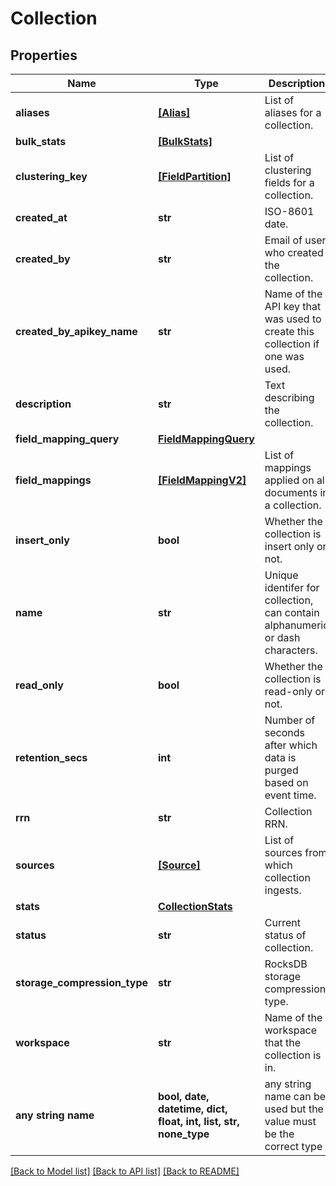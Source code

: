 # Collection


## Properties
Name | Type | Description | Notes
------------ | ------------- | ------------- | -------------
**aliases** | [**[Alias]**](Alias.md) | List of aliases for a collection. | [optional] 
**bulk_stats** | [**[BulkStats]**](BulkStats.md) |  | [optional] 
**clustering_key** | [**[FieldPartition]**](FieldPartition.md) | List of clustering fields for a collection. | [optional] 
**created_at** | **str** | ISO-8601 date. | [optional] 
**created_by** | **str** | Email of user who created the collection. | [optional] 
**created_by_apikey_name** | **str** | Name of the API key that was used to create this collection if one was used. | [optional] 
**description** | **str** | Text describing the collection. | [optional] 
**field_mapping_query** | [**FieldMappingQuery**](FieldMappingQuery.md) |  | [optional] 
**field_mappings** | [**[FieldMappingV2]**](FieldMappingV2.md) | List of mappings applied on all documents in a collection. | [optional] 
**insert_only** | **bool** | Whether the collection is insert only or not. | [optional] 
**name** | **str** | Unique identifer for collection, can contain alphanumeric or dash characters. | [optional] 
**read_only** | **bool** | Whether the collection is read-only or not. | [optional] 
**retention_secs** | **int** | Number of seconds after which data is purged based on event time. | [optional] 
**rrn** | **str** | Collection RRN. | [optional] 
**sources** | [**[Source]**](Source.md) | List of sources from which collection ingests. | [optional] 
**stats** | [**CollectionStats**](CollectionStats.md) |  | [optional] 
**status** | **str** | Current status of collection. | [optional] 
**storage_compression_type** | **str** | RocksDB storage compression type. | [optional] 
**workspace** | **str** | Name of the workspace that the collection is in. | [optional] 
**any string name** | **bool, date, datetime, dict, float, int, list, str, none_type** | any string name can be used but the value must be the correct type | [optional]

[[Back to Model list]](../README.md#documentation-for-models) [[Back to API list]](../README.md#documentation-for-api-endpoints) [[Back to README]](../README.md)



